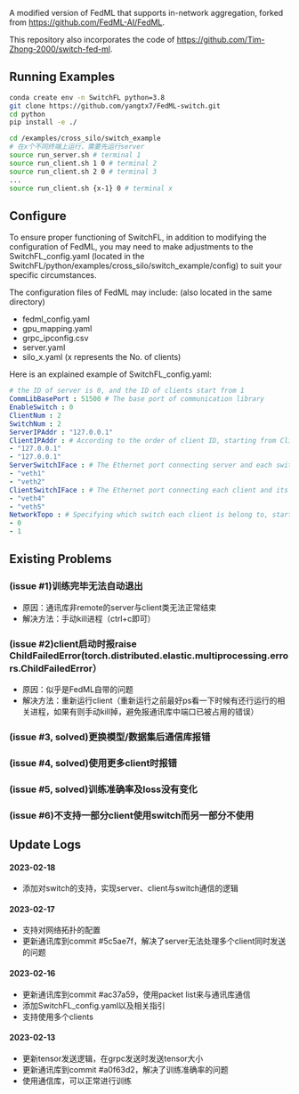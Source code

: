 A modified version of FedML that supports in-network aggregation, forked from https://github.com/FedML-AI/FedML.

This repository also incorporates the code of https://github.com/Tim-Zhong-2000/switch-fed-ml.



## Running Examples
```bash
conda create env -n SwitchFL python=3.8
git clone https://github.com/yangtx7/FedML-switch.git
cd python
pip install -e ./

cd /examples/cross_silo/switch_example
# 在x个不同终端上运行，需要先运行server
source run_server.sh # terminal 1
source run_client.sh 1 0 # terminal 2
source run_client.sh 2 0 # terminal 3
...
source run_client.sh {x-1} 0 # terminal x
```
## Configure
To ensure proper functioning of SwitchFL, in addition to modifying the configuration of FedML, you may need to make adjustments to the SwitchFL_config.yaml (located in the SwitchFL/python/examples/cross_silo/switch_example/config) to suit your specific circumstances.

The configuration files of FedML may include: (also located in the same directory)
 - fedml_config.yaml
 - gpu_mapping.yaml
 - grpc_ipconfig.csv
 - server.yaml
 - silo_x.yaml (x represents the No. of clients)


Here is an explained example of SwitchFL_config.yaml:
```yaml
# the ID of server is 0, and the ID of clients start from 1
CommLibBasePort : 51500 # The base port of communication library
EnableSwitch : 0
ClientNum : 2
SwitchNum : 2
ServerIPAddr : "127.0.0.1"
ClientIPAddr : # According to the order of client ID, starting from Client ID 1
- "127.0.0.1"
- "127.0.0.1"
ServerSwitchIFace : # The Ethernet port connecting server and each switch, start from Switch ID 0
- "veth1"
- "veth2"
ClientSwitchIFace : # The Ethernet port connecting each client and its switch, start from Client ID 1
- "veth4"
- "veth5"
NetworkTopo : # Specifying which switch each client is belong to, start from Client ID 1
- 0
- 1
```
## Existing Problems
### (issue #1)训练完毕无法自动退出
- 原因：通讯库非remote的server与client类无法正常结束
- 解决方法：手动kill进程（ctrl+c即可）
### (issue #2)client启动时报raise ChildFailedError(torch.distributed.elastic.multiprocessing.errors.ChildFailedError）
- 原因：似乎是FedML自带的问题
- 解决方法：重新运行client（重新运行之前最好ps看一下时候有还行运行的相关进程，如果有则手动kill掉，避免报通讯库中端口已被占用的错误）
### (issue #3, solved)更换模型/数据集后通信库报错
### (issue #4, solved)使用更多client时报错
### (issue #5, solved)训练准确率及loss没有变化
### (issue #6)不支持一部分client使用switch而另一部分不使用

## Update Logs
#### 2023-02-18
- 添加对switch的支持，实现server、client与switch通信的逻辑

#### 2023-02-17
- 支持对网络拓扑的配置
- 更新通讯库到commit #5c5ae7f，解决了server无法处理多个client同时发送的问题

#### 2023-02-16
- 更新通讯库到commit #ac37a59，使用packet list来与通讯库通信
- 添加SwitchFL_config.yaml以及相关指引
- 支持使用多个clients
#### 2023-02-13
- 更新tensor发送逻辑，在grpc发送时发送tensor大小
- 更新通讯库到commit #a0f63d2，解决了训练准确率的问题
- 使用通信库，可以正常进行训练